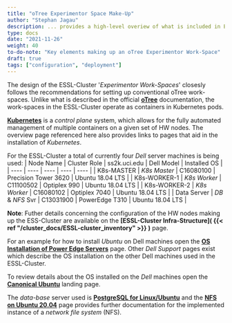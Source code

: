 ```yaml
---
title: "oTree Experimentor Space Make-Up"
author: "Stephan Jagau"
description: ... provides a high-level overiew of what is included in ESSL-Cluster _oTree Experimentor Work-Spaces_.
type: docs
date: "2021-11-26"
weight: 40
to-do-note: "Key elements making up an oTree Experimentor Work-Space"
draft: true
tags: ["configuration", "deployment"]
---
```

The design of the ESSL-Cluster '_Experimentor Work-Spaces_' closesly follows the recommendations for setting up conventional oTree work-spaces. Unlike what is described in the official **[oTree](https://www.otree.org)** documentation, the work-spaces in the ESSL-Cluster operate as containers in Kubernetes pods.

**[Kubernetes](https://kubernetes.io/docs/concepts/overview/)** is a _control plane_ system, which allows for the fully automated management of multiple containers on a given set of HW nodes. The overview page referenced here also provides links to pages that aid in the installation of _Kubernetes_.

For the ESSL-Cluster a total of currently four _Dell_ server machines is being used:
| Node Name | Cluster Role | ss2k.uci.edu | Dell Model | Installed OS |
| ---- | ---- | ---- | ---- | ---- |
| K8s-MASTER | _K8s Master_ | C16080100 | Precision Tower 3620 | Ubuntu 18.04 LTS |
| K8s-WORKER-1 | _K8s Worker_ | C11100502 | Optiplex 990 | Ubuntu 18.04 LTS |
| K8s-WORKER-2 | _K8s Worker_ | C16080102 | Optiplex 7040 | Ubuntu 18.04 LTS |
| Data Server | _DB_ & _NFS_ Svr | C13031900 | PowerEdge T310 | Ubuntu 18.04 LTS |

**Note**: Futher details concerning the configuration of the HW nodes making up the ESS-Cluster are available on the **[ESSL-Cluster Infra-Structure]( {{< ref "/cluster_docs/ESSL-cluster_inventory" >}} )** page.

For an example for how to install _Ubuntu_ on Dell machines open the **[OS Installation of Power Edge Servers](https://www.dell.com/support/kbdoc/en-us/000130160/how-to-install-the-operating-system-on-a-dell-poweredge-server-os-deployment?lwp=rt)** page. Other _Dell Support_ pages exist which describe the OS installation on the other Dell machines used in the ESSL-Cluster.

To review details about the OS installed on the _Dell_ machines open the **[Canonical Ubuntu](https://ubuntu.com/)** landing page.

The _data-base_ server used is **[PostgreSQL for Linux/Ubuntu](https://www.postgresql.org/download/linux/ubuntu/)** and the **[NFS on Ubuntu 20.04](https://linuxize.com/post/how-to-install-and-configure-an-nfs-server-on-ubuntu-20-04/)** page provides further documentation for the implemented instance of a _network file system_ (NFS).